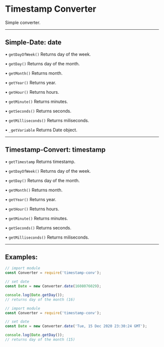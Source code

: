 # Timestamp Converter
Simple converter.

---

## Simple-Date: date
• `getDayOfWeek()` Returns day of the week.

• `getDay()` Returns day of the month.

• `getMonth()` Returns month.

• `getYear()` Returns year.

• `getHour()` Returns hours.

• `getMinute()` Returns minutes.

• `getSeconds()` Returns seconds.

• `getMilliseconds()` Returns miliseconds.

• `_getVariable` Returns Date object.

---

## Timestamp-Convert: timestamp
• `getTimestamp` Returns timestamp.

• `getDayOfWeek()` Returns day of the week.

• `getDay()` Returns day of the month.

• `getMonth()` Returns month.

• `getYear()` Returns year.

• `getHour()` Returns hours.

• `getMinute()` Returns minutes.

• `getSeconds()` Returns seconds.

• `getMilliseconds()` Returns miliseconds.

---

## Examples:
```js
// import module
const Converter = require('timestamp-conv');

// set date
const Date = new Converter.date(1608076029);

console.log(Date.getDay());
// returns day of the month (16)
```

```js
// import module
const Converter = require('timestamp-conv');

// set date
const Date = new Converter.date('Tue, 15 Dec 2020 23:30:24 GMT');

console.log(Date.getDay());
// returns day of the month (15)
```